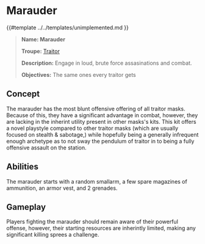 # Marauder

{{#template ../../templates/unimplemented.md }}

> **Name: Marauder**
>
> **Troupe:** [Traitor](https://github.com/EphemeralSpace/docs/blob/master/src/design/masks/traitors.md)
>
> **Description:** Engage in loud, brute force assasinations and combat.
>
> **Objectives:** The same ones every traitor gets

## Concept
The marauder has the most blunt offensive offering of all traitor masks. Because of this, they have a significant advantage in combat, however, they are lacking in the inherint utility present in other masks's kits. This kit offers a novel playstyle compared to other traitor masks (which are usually focused on stealth & sabotage,) while hopefully being a generally infrequent enough archetype as to not sway the pendulum of traitor in to being a fully offensive assault on the station.

## Abilities
The marauder starts with a random smallarm, a few spare magazines of ammunition, an armor vest, and 2 grenades.

## Gameplay
Players fighting the marauder should remain aware of their powerful offense, however, their starting resources are inherintly limited, making any significant killing sprees a challenge.
